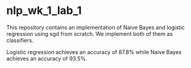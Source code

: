 # nlp_wk_1_lab_1

This repository contains an implementation of Naive Bayes and logistic regression using sgd from scratch. We implement both of them as classifiers.

Logistic regression achieves an accuracy of 87.8% while Naive Bayes achieves an accuracy of 93.5%.
